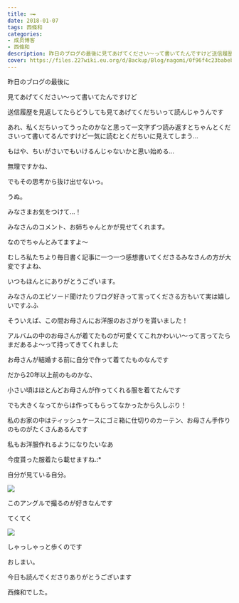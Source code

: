 ```yaml
---
title: ✑︎✒︎
date: 2018-01-07
tags: 西條和
categories: 
- 成员博客
- 西條和
description: 昨日のブログの最後に見てあげてください〜って書いてたんですけど送信履歴を見返してたらどうしても見てあげてくだちいって読んじゃうんですあれ、私くだち...
cover: https://files.227wiki.eu.org/d/Backup/Blog/nagomi/0f96f4c23babeb51de324c5ba56aa.jpg 
---
```










昨日のブログの最後に



見てあげてください〜って書いてたんですけど




送信履歴を見返してたらどうしても見てあげてくだちいって読んじゃうんです







あれ、私くだちいってうったのかなと思って一文字ずつ読み返すとちゃんとくださいって書いてるんですけど一気に読むとくだちいに見えてしまう…









もはや、ちいがさいでもいけるんじゃないかと思い始める…



無理ですかね、





でもその思考から抜け出せないっ。




うぬ。






みなさまお気をつけて…！










みなさんのコメント、お姉ちゃんとかが見せてくれます。



なのでちゃんとみてますよ〜





むしろ私たちより毎日書く記事に一つ一つ感想書いてくださるみなさんの方が大変ですよね、



いつもほんとにありがとうございます。





みなさんのエピソード聞けたりブログ好きって言ってくださる方もいて実は嬉しいですふふ






そういえば、この間お母さんにお洋服のおさがりを貰いました！








アルバムの中のお母さんが着てたものが可愛くてこれかわいい〜って言ってたらまだあるよ〜って持ってきてくれました






お母さんが結婚する前に自分で作って着てたものなんです


だから20年以上前のものかな、






小さい頃はほとんどお母さんが作ってくれる服を着てたんです





でも大きくなってからは作ってもらってなかったから久しぶり！







私のお家の中はティッシュケースにゴミ箱に仕切りのカーテン、お母さん手作りのものがたくさんあるんです







私もお洋服作れるようになりたいなあ





今度貰った服着たら載せますね.:*













自分が見ている自分。



![](https://files.227wiki.eu.org/d/Backup/Blog/nagomi/0f96f4c23babeb51de324c5ba56aa.jpg)



このアングルで撮るのが好きなんです




てくてく

![](https://files.227wiki.eu.org/d/Backup/Blog/nagomi/0f96f4c23babeb51de324c5ba56aa-01.jpg)






しゃっしゃっと歩くのです








おしまい。





今日も読んでくださりありがとうございます




西條和でした。


